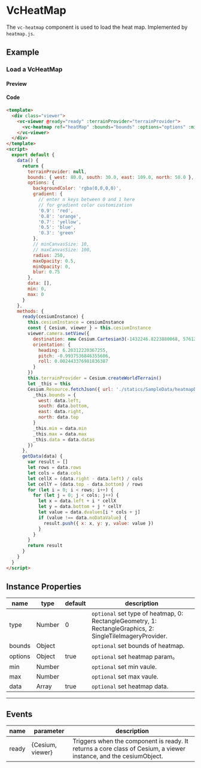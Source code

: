 # VcHeatMap

The `vc-heatmap` component is used to load the heat map. Implemented by `heatmap.js`.

## Example

### Load a VcHeatMap

#### Preview

<doc-preview>
  <template>
    <div class="viewer">
      <vc-viewer @ready="ready" :terrainProvider="terrainProvider">
        <vc-heatmap ref="heatMap" :bounds="bounds" :options="options" :min="min" :max="max" :data="data"> </vc-heatmap>
      </vc-viewer>
    </div>
  </template>
  <script>
    export default {
      data() {
        return {
          terrainProvider: null,
          bounds: { west: 80.0, south: 30.0, east: 109.0, north: 50.0 },
          options: {
            backgroundColor: 'rgba(0,0,0,0)',
            gradient: {
              // enter n keys between 0 and 1 here
              // for gradient color customization
              '0.9': 'red',
              '0.8': 'orange',
              '0.7': 'yellow',
              '0.5': 'blue',
              '0.3': 'green'
            },
            // minCanvasSize: 10,
            // maxCanvasSize: 100,
            radius: 250,
            maxOpacity: 0.5,
            minOpacity: 0,
            blur: 0.75
          },
          data: [],
          min: 0,
          max: 0
        }
      },
      methods: {
        ready(cesiumInstance) {
          this.cesiumInstance = cesiumInstance
          const { Cesium, viewer } = this.cesiumInstance
          viewer.camera.setView({
            destination: new Cesium.Cartesian3(-1432246.8223880068, 5761224.588247942, 3297281.1889481535),
            orientation: {
              heading: 6.20312220367255,
              pitch: -0.9937536846355606,
              roll: 0.002443376981836387
            }
          })
          this.terrainProvider = Cesium.createWorldTerrain()
          let _this = this
          Cesium.Resource.fetchJson({ url: './statics/SampleData/heatmapData/19042808_t.json' }).then((data) => {
            _this.bounds = {
              west: data.left,
              south: data.bottom,
              east: data.right,
              north: data.top
            }
            _this.min = data.min
            _this.max = data.max
            _this.data = data.datas
          })
        },
        getData(data) {
          var result = []
          let rows = data.rows
          let cols = data.cols
          let cellX = (data.right - data.left) / cols
          let cellY = (data.top - data.bottom) / rows
          for (let i = 0; i < rows; i++) {
            for (let j = 0; j < cols; j++) {
              let x = data.left + i * cellX
              let y = data.bottom + j * cellY
              let value = data.dvalues[i * cols + j]
              if (value !== data.noDataValue) {
                result.push({ x: x, y: y, value: value })
              }
            }
          }
          return result
        }
      }
    }
  </script>
</doc-preview>

#### Code

```html
<template>
  <div class="viewer">
    <vc-viewer @ready="ready" :terrainProvider="terrainProvider">
      <vc-heatmap ref="heatMap" :bounds="bounds" :options="options" :min="min" :max="max" :data="data"> </vc-heatmap>
    </vc-viewer>
  </div>
</template>
<script>
  export default {
    data() {
      return {
        terrainProvider: null,
        bounds: { west: 80.0, south: 30.0, east: 109.0, north: 50.0 },
        options: {
          backgroundColor: 'rgba(0,0,0,0)',
          gradient: {
            // enter n keys between 0 and 1 here
            // for gradient color customization
            '0.9': 'red',
            '0.8': 'orange',
            '0.7': 'yellow',
            '0.5': 'blue',
            '0.3': 'green'
          },
          // minCanvasSize: 10,
          // maxCanvasSize: 100,
          radius: 250,
          maxOpacity: 0.5,
          minOpacity: 0,
          blur: 0.75
        },
        data: [],
        min: 0,
        max: 0
      }
    },
    methods: {
      ready(cesiumInstance) {
        this.cesiumInstance = cesiumInstance
        const { Cesium, viewer } = this.cesiumInstance
        viewer.camera.setView({
          destination: new Cesium.Cartesian3(-1432246.8223880068, 5761224.588247942, 3297281.1889481535),
          orientation: {
            heading: 6.20312220367255,
            pitch: -0.9937536846355606,
            roll: 0.002443376981836387
          }
        })
        this.terrainProvider = Cesium.createWorldTerrain()
        let _this = this
        Cesium.Resource.fetchJson({ url: './statics/SampleData/heatmapData/19042808_t.json' }).then((data) => {
          _this.bounds = {
            west: data.left,
            south: data.bottom,
            east: data.right,
            north: data.top
          }
          _this.min = data.min
          _this.max = data.max
          _this.data = data.datas
        })
      },
      getData(data) {
        var result = []
        let rows = data.rows
        let cols = data.cols
        let cellX = (data.right - data.left) / cols
        let cellY = (data.top - data.bottom) / rows
        for (let i = 0; i < rows; i++) {
          for (let j = 0; j < cols; j++) {
            let x = data.left + i * cellX
            let y = data.bottom + j * cellY
            let value = data.dvalues[i * cols + j]
            if (value !== data.noDataValue) {
              result.push({ x: x, y: y, value: value })
            }
          }
        }
        return result
      }
    }
  }
</script>
```

## Instance Properties

| name    | type   | default | description                                                                                               |
| ------- | ------ | ------- | --------------------------------------------------------------------------------------------------------- |
| type    | Number | 0       | `optional` set type of heatmap, 0: RectangleGeometry, 1: RectangleGraphics, 2: SingleTileImageryProvider. |
| bounds  | Object |         | `optional` set bounds of heatmap.                                                                         |
| options | Object | true    | `optional` set heatmap param。                                                                            |
| min     | Number |         | `optional` set min vaule.                                                                                 |
| max     | Number |         | `optional` set max vaule.                                                                                 |
| data    | Array  | true    | `optional` set heatmap data.                                                                              |

---

## Events

| name  | parameter        | description                                                                                                       |
| ----- | ---------------- | ----------------------------------------------------------------------------------------------------------------- |
| ready | {Cesium, viewer} | Triggers when the component is ready. It returns a core class of Cesium, a viewer instance, and the cesiumObject. |
